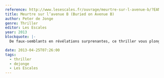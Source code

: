 ```yaml
---
reference: http://www.lesescales.fr/ouvrage/meurtre-sur-l-avenue-b/?EAN13=9782365690355
title: Meurtre sur l’avenue B (Buried on Avenue B)
author: Peter de Jonge
genre: Thriller
editor: Les Escales
year: 2013
blockquote: |-
  De faux-semblants en révélations surprenantes, ce thriller vous plonge dans le monde souterrain d’un New York inquiétant pour vous tenir en haleine de la première à la dernière page.

date: 2013-04-25T07:26:00
tags:
  - thriller
  - dejonge
  - Les Escales
---
```

